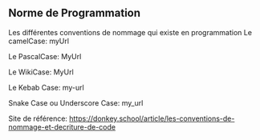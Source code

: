 ## Norme de Programmation

Les différentes conventions de nommage qui existe en programmation
Le camelCase:
myUrl

Le PascalCase:
MyUrl

Le WikiCase:
MyUrl

Le Kebab Case:
my-url

Snake Case ou Underscore Case:
my_url

Site de référence:
https://donkey.school/article/les-conventions-de-nommage-et-decriture-de-code
